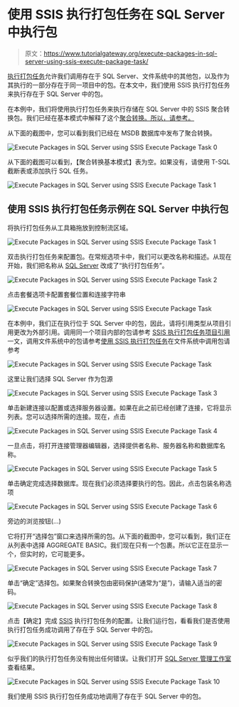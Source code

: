 # 使用 SSIS 执行打包任务在 SQL Server 中执行包

> 原文：<https://www.tutorialgateway.org/execute-packages-in-sql-server-using-ssis-execute-package-task/>

[执行打包任务](https://www.tutorialgateway.org/execute-package-task-in-ssis/)允许我们调用存在于 SQL Server、文件系统中的其他包，以及作为其执行的一部分存在于同一项目中的包。在本文中，我们使用 SSIS 执行打包任务来执行存在于 SQL Server 中的包。

在本例中，我们将使用执行打包任务来执行存储在 SQL Server 中的 SSIS 聚合转换包。我们已经在基本模式中解释了这个[聚合转换。所以，请参考。](https://www.tutorialgateway.org/aggregate-transformation-in-ssis/)

从下面的截图中，您可以看到我们已经在 MSDB 数据库中发布了聚合转换。

![Execute Packages in SQL Server using SSIS Execute Package Task 0](img/57e217519777ebb872ce8e83e51e3bd7.png)

从下面的截图可以看到，【聚合转换基本模式】表为空。如果没有，请使用 T-SQL 截断表或添加执行 SQL 任务。

![Execute Packages in SQL Server using SSIS Execute Package Task 1](img/c528a0af3fb9636a55f2a0f05e6c2ad8.png)

## 使用 SSIS 执行打包任务示例在 SQL Server 中执行包

将执行打包任务从工具箱拖放到控制流区域。

![Execute Packages in SQL Server using SSIS Execute Package Task 1](img/2e4ef6a2230cdf2ce07c2725561ab6cd.png)

双击执行打包任务来配置包。在常规选项卡中，我们可以更改名称和描述。从现在开始，我们把名称从 [SQL Server](https://www.tutorialgateway.org/sql/) 改成了“执行打包任务”。

![Execute Packages in SQL Server using SSIS Execute Package Task 2](img/a02513690f759ef286ef7f99193a3ad5.png)

点击套餐选项卡配置套餐位置和连接字符串

![Execute Packages in SQL Server using SSIS Execute Package Task](img/5a79b05e66afcb96bcadf8b41980f682.png)

在本例中，我们正在执行位于 SQL Server 中的包，因此，请将引用类型从项目引用更改为外部引用。调用同一个项目内部的包请参考 [SSIS 执行打包任务项目引用](https://www.tutorialgateway.org/ssis-execute-package-task-project-reference/)一文，调用文件系统中的包请参考[使用 SSIS 执行打包任务](https://www.tutorialgateway.org/execute-packages-in-file-system-using-ssis-execute-package-task/)在文件系统中调用包请参考

![Execute Packages in SQL Server using SSIS Execute Package Task](img/5e5e19734903b47c85d80a225b7fef71.png)

这里让我们选择 SQL Server 作为包源

![Execute Packages in SQL Server using SSIS Execute Package Task 3](img/0953c150a70fd3d63edb9852a0ba49cb.png)

单击新建连接以配置或选择服务器设置。如果在此之前已经创建了连接，它将显示列表。您可以选择所需的连接。现在，点击

![Execute Packages in SQL Server using SSIS Execute Package Task 4](img/c47bb4fb57e2139f7c3738496fc92923.png)

一旦点击<new connection="">，将打开连接管理器编辑器，选择提供者名称、服务器名称和数据库名称。</new>

![Execute Packages in SQL Server using SSIS Execute Package Task 5](img/ddd2e5ff7b0c8d5e6bda0cc129df6483.png)

单击确定完成选择数据库。现在我们必须选择要执行的包。因此，点击包装名称选项

![Execute Packages in SQL Server using SSIS Execute Package Task 6](img/9db90c15dff40d4cab68531e73de121e.png)

旁边的浏览按钮(…)

它将打开“选择包”窗口来选择所需的包。从下面的截图中，您可以看到，我们正在从列表中选择 AGGREGATE BASIC。我们现在只有一个包裹。所以它正在显示一个，但实时的，它可能更多。

![Execute Packages in SQL Server using SSIS Execute Package Task 7](img/37b7693cc8c7349ba0f9fe1829317968.png)

单击“确定”选择包。如果聚合转换包由密码保护(通常为“是”)，请输入适当的密码。

![Execute Packages in SQL Server using SSIS Execute Package Task 8](img/cf435f00a3ab02cc950f0ca1f3b41193.png)

点击【确定】完成 [SSIS](https://www.tutorialgateway.org/ssis/) 执行打包任务的配置。让我们运行包，看看我们是否使用执行打包任务成功调用了存在于 SQL Server 中的包。

![Execute Packages in SQL Server using SSIS Execute Package Task 9](img/94f8374a17298d969518daa7c0c557a2.png)

似乎我们的执行打包任务没有抛出任何错误。让我们打开 [SQL Server 管理工作室](https://www.tutorialgateway.org/sql/)查看结果。

![Execute Packages in SQL Server using SSIS Execute Package Task 10](img/d73e76bb4a2c3ae272ddf041669dad31.png)

我们使用 SSIS 执行打包任务成功地调用了存在于 SQL Server 中的包。